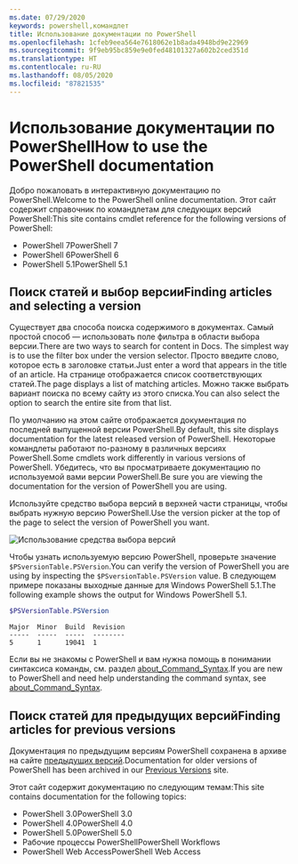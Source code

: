 ```yaml
---
ms.date: 07/29/2020
keywords: powershell,командлет
title: Использование документации по PowerShell
ms.openlocfilehash: 1cfeb9eea564e7618062e1b8ada4948bd9e22969
ms.sourcegitcommit: 9f9eb95bc859e9e0fed48101327a602b2ced351d
ms.translationtype: HT
ms.contentlocale: ru-RU
ms.lasthandoff: 08/05/2020
ms.locfileid: "87821535"
---
```

# <a name="how-to-use-the-powershell-documentation"></a><span data-ttu-id="468d3-103">Использование документации по PowerShell</span><span class="sxs-lookup"><span data-stu-id="468d3-103">How to use the PowerShell documentation</span></span>

<span data-ttu-id="468d3-104">Добро пожаловать в интерактивную документацию по PowerShell.</span><span class="sxs-lookup"><span data-stu-id="468d3-104">Welcome to the PowerShell online documentation.</span></span> <span data-ttu-id="468d3-105">Этот сайт содержит справочник по командлетам для следующих версий PowerShell:</span><span class="sxs-lookup"><span data-stu-id="468d3-105">This site contains cmdlet reference for the following versions of PowerShell:</span></span>

- <span data-ttu-id="468d3-106">PowerShell 7</span><span class="sxs-lookup"><span data-stu-id="468d3-106">PowerShell 7</span></span>
- <span data-ttu-id="468d3-107">PowerShell 6</span><span class="sxs-lookup"><span data-stu-id="468d3-107">PowerShell 6</span></span>
- <span data-ttu-id="468d3-108">PowerShell 5.1</span><span class="sxs-lookup"><span data-stu-id="468d3-108">PowerShell 5.1</span></span>

## <a name="finding-articles-and-selecting-a-version"></a><span data-ttu-id="468d3-109">Поиск статей и выбор версии</span><span class="sxs-lookup"><span data-stu-id="468d3-109">Finding articles and selecting a version</span></span>

<span data-ttu-id="468d3-110">Существует два способа поиска содержимого в документах. Самый простой способ — использовать поле фильтра в области выбора версии.</span><span class="sxs-lookup"><span data-stu-id="468d3-110">There are two ways to search for content in Docs. The simplest way is to use the filter box under the version selector.</span></span> <span data-ttu-id="468d3-111">Просто введите слово, которое есть в заголовке статьи.</span><span class="sxs-lookup"><span data-stu-id="468d3-111">Just enter a word that appears in the title of an article.</span></span> <span data-ttu-id="468d3-112">На странице отображается список соответствующих статей.</span><span class="sxs-lookup"><span data-stu-id="468d3-112">The page displays a list of matching articles.</span></span> <span data-ttu-id="468d3-113">Можно также выбрать вариант поиска по всему сайту из этого списка.</span><span class="sxs-lookup"><span data-stu-id="468d3-113">You can also select the option to search the entire site from that list.</span></span>

<span data-ttu-id="468d3-114">По умолчанию на этом сайте отображается документация по последней выпущенной версии PowerShell.</span><span class="sxs-lookup"><span data-stu-id="468d3-114">By default, this site displays documentation for the latest released version of PowerShell.</span></span> <span data-ttu-id="468d3-115">Некоторые командлеты работают по-разному в различных версиях PowerShell.</span><span class="sxs-lookup"><span data-stu-id="468d3-115">Some cmdlets work differently in various versions of PowerShell.</span></span> <span data-ttu-id="468d3-116">Убедитесь, что вы просматриваете документацию по используемой вами версии PowerShell.</span><span class="sxs-lookup"><span data-stu-id="468d3-116">Be sure you are viewing the documentation for the version of PowerShell you are using.</span></span>

<span data-ttu-id="468d3-117">Используйте средство выбора версий в верхней части страницы, чтобы выбрать нужную версию PowerShell.</span><span class="sxs-lookup"><span data-stu-id="468d3-117">Use the version picker at the top of the page to select the version of PowerShell you want.</span></span>

![Использование средства выбора версий](media/how-to-use-docs/version-search.gif)

<span data-ttu-id="468d3-119">Чтобы узнать используемую версию PowerShell, проверьте значение `$PSversionTable.PSVersion`.</span><span class="sxs-lookup"><span data-stu-id="468d3-119">You can verify the version of PowerShell you are using by inspecting the `$PSversionTable.PSVersion` value.</span></span> <span data-ttu-id="468d3-120">В следующем примере показаны выходные данные для Windows PowerShell 5.1.</span><span class="sxs-lookup"><span data-stu-id="468d3-120">The following example shows the output for Windows PowerShell 5.1.</span></span>

```powershell
$PSVersionTable.PSVersion
```

```Output
Major  Minor  Build  Revision
-----  -----  -----  --------
5      1      19041  1
```

<span data-ttu-id="468d3-121">Если вы не знакомы с PowerShell и вам нужна помощь в понимании синтаксиса команды, см. раздел [about_Command_Syntax](/powershell/module/microsoft.powershell.core/about/about_command_syntax).</span><span class="sxs-lookup"><span data-stu-id="468d3-121">If you are new to PowerShell and need help understanding the command syntax, see [about_Command_Syntax](/powershell/module/microsoft.powershell.core/about/about_command_syntax).</span></span>

## <a name="finding-articles-for-previous-versions"></a><span data-ttu-id="468d3-122">Поиск статей для предыдущих версий</span><span class="sxs-lookup"><span data-stu-id="468d3-122">Finding articles for previous versions</span></span>

<span data-ttu-id="468d3-123">Документация по предыдущим версиям PowerShell сохранена в архиве на сайте [предыдущих версий](https://aka.ms/PSLegacyDocs).</span><span class="sxs-lookup"><span data-stu-id="468d3-123">Documentation for older versions of PowerShell has been archived in our [Previous Versions](https://aka.ms/PSLegacyDocs) site.</span></span>

<span data-ttu-id="468d3-124">Этот сайт содержит документацию по следующим темам:</span><span class="sxs-lookup"><span data-stu-id="468d3-124">This site contains documentation for the following topics:</span></span>

- <span data-ttu-id="468d3-125">PowerShell 3.0</span><span class="sxs-lookup"><span data-stu-id="468d3-125">PowerShell 3.0</span></span>
- <span data-ttu-id="468d3-126">PowerShell 4.0</span><span class="sxs-lookup"><span data-stu-id="468d3-126">PowerShell 4.0</span></span>
- <span data-ttu-id="468d3-127">PowerShell 5.0</span><span class="sxs-lookup"><span data-stu-id="468d3-127">PowerShell 5.0</span></span>
- <span data-ttu-id="468d3-128">Рабочие процессы PowerShell</span><span class="sxs-lookup"><span data-stu-id="468d3-128">PowerShell Workflows</span></span>
- <span data-ttu-id="468d3-129">PowerShell Web Access</span><span class="sxs-lookup"><span data-stu-id="468d3-129">PowerShell Web Access</span></span>

